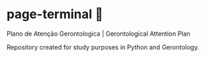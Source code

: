 # page-terminal :hospital:
Plano de Atenção Gerontologica | Gerontological Attention Plan

Repository created for study purposes in Python and Gerontology.

